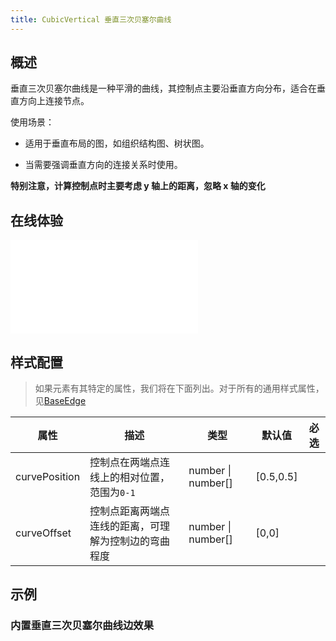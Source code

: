 ```yaml
---
title: CubicVertical 垂直三次贝塞尔曲线
---
```


## 概述

垂直三次贝塞尔曲线是一种平滑的曲线，其控制点主要沿垂直方向分布，适合在垂直方向上连接节点。

使用场景：

- 适用于垂直布局的图，如组织结构图、树状图。

- 当需要强调垂直方向的连接关系时使用。

**特别注意，计算控制点时主要考虑 y 轴上的距离，忽略 x 轴的变化**

## 在线体验

<embed src="@/common/api/elements/edges/cubic-vertical.md"></embed>

## 样式配置

> 如果元素有其特定的属性，我们将在下面列出。对于所有的通用样式属性，见[BaseEdge](./BaseEdge.zh.md)

| 属性          | 描述                                                 | 类型                   | 默认值    | 必选 |
| ------------- | ---------------------------------------------------- | ---------------------- | --------- | ---- |
| curvePosition | 控制点在两端点连线上的相对位置，范围为`0-1`          | number &#124; number[] | [0.5,0.5] |      |
| curveOffset   | 控制点距离两端点连线的距离，可理解为控制边的弯曲程度 | number &#124; number[] | [0,0]     |      |

## 示例

### 内置垂直三次贝塞尔曲线边效果

<Playground path="element/edge/demo/vertical-cubic.js" rid="default-vertical-cubic-edge" height='520px'></Playground>
